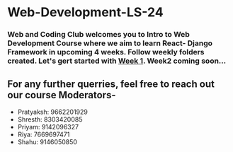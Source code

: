 # Web-Development-LS-24

### Web and Coding Club welcomes you to Intro to Web Development Course where we aim to learn React- Django Framework in upcoming 4 weeks. Follow weekly folders created. Let's gert started with [Week 1](https://github.com/wncc/Machine-Learning-LS-24/tree/main/Week%201). Week2 coming soon...

## For any further querries, feel free to reach out our course Moderators-

* Pratyaksh: 9662201929
* Shresth: 8303420085
* Priyam: 9142096327
* Riya: 7669697471
* Shahu: 9146050850
